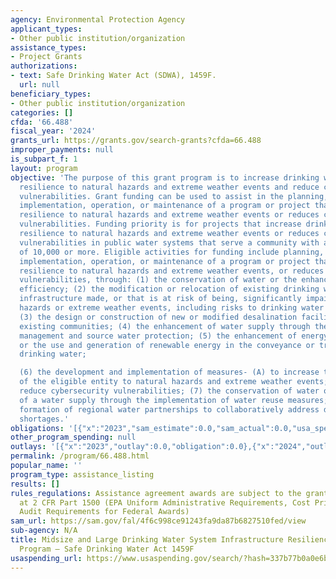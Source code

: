 ```yaml
---
agency: Environmental Protection Agency
applicant_types:
- Other public institution/organization
assistance_types:
- Project Grants
authorizations:
- text: Safe Drinking Water Act (SDWA), 1459F.
  url: null
beneficiary_types:
- Other public institution/organization
categories: []
cfda: '66.488'
fiscal_year: '2024'
grants_url: https://grants.gov/search-grants?cfda=66.488
improper_payments: null
is_subpart_f: 1
layout: program
objective: 'The purpose of this grant program is to increase drinking water system
  resilience to natural hazards and extreme weather events and reduce cybersecurity
  vulnerabilities. Grant funding can be used to assist in the planning, design, construction,
  implementation, operation, or maintenance of a program or project that increases
  resilience to natural hazards and extreme weather events or reduces cybersecurity
  vulnerabilities. Funding priority is for projects that increase drinking water system
  resilience to natural hazards and extreme weather events or reduces cybersecurity
  vulnerabilities in public water systems that serve a community with a population
  of 10,000 or more. Eligible activities for funding include planning, design, construction,
  implementation, operation, or maintenance of a program or project that increases
  resilience to natural hazards and extreme weather events, or reduces cybersecurity
  vulnerabilities, through: (1) the conservation of water or the enhancement of water-use
  efficiency; (2) the modification or relocation of existing drinking water system
  infrastructure made, or that is at risk of being, significantly impaired by natural
  hazards or extreme weather events, including risks to drinking water from flooding;
  (3) the design or construction of new or modified desalination facilities to serve
  existing communities; (4) the enhancement of water supply through the use of watershed
  management and source water protection; (5) the enhancement of energy efficiency
  or the use and generation of renewable energy in the conveyance or treatment of
  drinking water;

  (6) the development and implementation of measures- (A) to increase the resilience
  of the eligible entity to natural hazards and extreme weather events; or (B) to
  reduce cybersecurity vulnerabilities; (7) the conservation of water or the enhancement
  of a water supply through the implementation of water reuse measures; or (8) the
  formation of regional water partnerships to collaboratively address documented water
  shortages.'
obligations: '[{"x":"2023","sam_estimate":0.0,"sam_actual":0.0,"usa_spending_actual":0.0},{"x":"2024","sam_estimate":0.0,"sam_actual":0.0,"usa_spending_actual":0.0},{"x":"2025","sam_estimate":0.0,"sam_actual":12250000.0,"usa_spending_actual":0.0}]'
other_program_spending: null
outlays: '[{"x":"2023","outlay":0.0,"obligation":0.0},{"x":"2024","outlay":0.0,"obligation":0.0},{"x":"2025","outlay":0.0,"obligation":0.0}]'
permalink: /program/66.488.html
popular_name: ''
program_type: assistance_listing
results: []
rules_regulations: Assistance agreement awards are subject to the grant regulations
  at 2 CFR Part 1500 (EPA Uniform Administrative Requirements, Cost Principles, and
  Audit Requirements for Federal Awards)
sam_url: https://sam.gov/fal/4f6c998ce91243fa9da87b6827510fed/view
sub-agency: N/A
title: Midsize and Large Drinking Water System Infrastructure Resilience and Sustainability
  Program – Safe Drinking Water Act 1459F
usaspending_url: https://www.usaspending.gov/search/?hash=337b77b0a0e6b13e59d3d287e907c631
---
```

